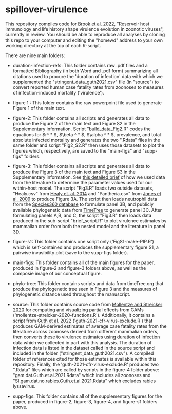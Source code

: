 # spillover-virulence

This repository compiles code for [Brook et al. 2022](https://doi.org/10.1101/2021.10.06.463372), "Reservoir host immunology and life history shape virulence evolution in zoonotic viruses", currently in review. You should be able to reproduce all analyses by cloning this repo to your computer and editing the "homewd" address to your own working directory at the top of each R-script. 

There are nine main folders:

- duration-infection-refs: This folder contains raw .pdf files and a formatted Bibliography (in both Word and .pdf form) summarizing all citations used to procure the 'duration of infection' data with which we supplemented the "stringent_data_guth2021.csv" file (in "source") to convert reported human case fatality rates from zoonoses to measures of infection-induced mortality ('virulence').

- figure 1 : This folder contains the raw powerpoint file used to generate Figure 1 of the main text.

- figure-2: This folder contains all scripts and generates all data to produce the Figure 2 of the main text and Figure S2 in the Supplementary information.  Script "build_data_Fig2.R" codes the equations for $r^ * $, $\beta ^ * $, $\alpha ^ * $, prevalence, and total absolute infected mortality  and generates the two ".Rdata" files in the same folder and script "Fig2_S2.R" then uses those datasets to plot the figures which, respectively, are saved to the "main-figs" and "supp-figs" folders. 

- figure-3: This folder contains all scripts and generates all data to produce the Figure 3 of the main text and Figure S3 in the Supplementary information. See [this detailed brief](/figure-3/within-host-scaling.md) of how we used data from the literature to determine the parameter values used for our within-host model. The script "Fig3.R" loads two outside datasets, "Healy.csv" from [Healy et. al. 2014](https://doi.org/10.1098/rspb.2014.0298)  and "Pantheria.csv" from [Jones et al. 2009](https://doi.org/10.1890/08-1494.1) to produce Figure 3A. The script then loads neutrophil data from the [Species360 database](https://zims.species360.org/) to formulate panel 3B, and publicly available phylogenetic data from [TimeTree](http://www.timetree.org/) to generate panel 3C. After formulating panels A,B, and C, the script "Fig3.R" then loads data produced in the sub-script "brief_script.R" to plot virulence estimates by mammalian order from both the nested model and the literature in panel 3D.

- figure-s1: This folder contains one script only ('FigS1-make-PIP.R') which is self-contained and produces the supplementary figure S1, a pairwise invasibility plot (save to the supp-figs folder).

- main-figs:  This folder contains all of the main figures for the paper, produced in figure-2 and figure-3 folders above, as well as the composie image of our conceptual figure.

- phylo-tree: This folder contains scripts and data from timeTree.org that produce the phylogenetic tree seen in Figure 3 and the measures of phylogenetic distance used throughout the manuscript.

- source: This folder contains source code from [Mollentze and Streicker 2020](https://doi.org/10.1073/pnas.1919176117) for computing and visualizing partial effects from GAMs ('mollentze-streicker-2020-functions.R'). Additionally, it contains a script from [Guth et al. 2022](https://doi.org/10.1073/pnas.211362811) ('guth-2021-cfr-virus-exclude.R') that produces GAM-derived estimates of average case fatality rates from the literature across zoonoses derived from different mammalian orders, then converts these to virulence estimates using duration of infection data which we collected in part with this analysis. The duration of infection data is listed in the dataset called in the source script and included in the folder ("stringent_data_guth2021.csv"). A compiled folder of references cited for those estimates is available within this repository. Finally, the 'guth-2021-cfr-virus-exclude.R' produces two ".Rdata" files which are called by scripts in the figure-4 folder above: "gam.dat.Guth.et.al.2021.Rdata" which includes all zoonoses and "SI.gam.dat.no.rabies.Guth.et.al.2021.Rdata" which excludes rabies lyssavirus.

- supp-figs:  This folder contains all of the supplementary figures for the paper, produced in figure-2, figure-3, figure-4, and figure-s1 folders above.